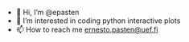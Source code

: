 - 👋 Hi, I’m @epasten
- 👀 I’m interested in coding python interactive plots
- 📫 How to reach me ernesto.pasten@uef.fi

<!---
epasten/epasten is a ✨ special ✨ repository because its `README.md` (this file) appears on your GitHub profile.
You can click the Preview link to take a look at your changes.
--->
